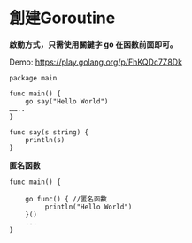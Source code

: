 # 創建Goroutine

**啟動方式，只需使用關鍵字 go 在函數前面即可。**

Demo: https://play.golang.org/p/FhKQDc7Z8Dk

```
package main

func main() {
    go say("Hello World")
……..
}

func say(s string) {
    println(s)
}

```

**匿名函數**

```
func main() {
 
	go func() { //匿名函數
		 println("Hello World")
	}()
	...
}

```
